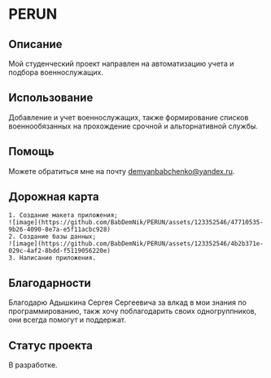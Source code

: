 # PERUN

## Описание
Мой студенческий проект направлен на автоматизацию учета и подбора военнослужащих.

## Использование
Добавление и учет военнослужащих, также формирование списков военнообязанных на прохождение срочной и альторнативной службы.

## Помощь
Можете обратиться мне на почту demyanbabchenko@yandex.ru.

## Дорожная карта
    1. Создание макета приложения;
    ![image](https://github.com/BabDemNik/PERUN/assets/123352546/47710535-9b26-4090-8e7a-e5f11acbc928)
    2. Создание базы данных;
    ![image](https://github.com/BabDemNik/PERUN/assets/123352546/4b2b371e-029c-4af2-8bdd-f5119056220e)
    3. Написание приложения. 

## Благодарности
Благодарю Адышкина Сергея Сергеевича за влкад в мои знания по программированию, такж хочу поблагодарить своих одногруппников, они всегда помогут и поддержат.


## Статус проекта
В разработке.
